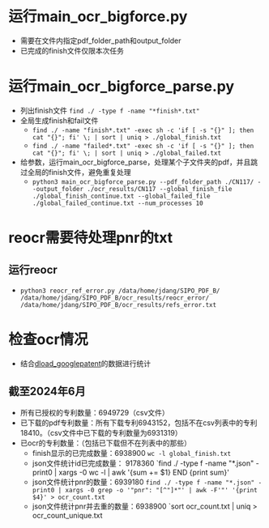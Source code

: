 # 运行main_ocr_bigforce.py
- 需要在文件内指定pdf_folder_path和output_folder
- 已完成的finish文件仅限本次任务


# 运行main_ocr_bigforce_parse.py
- 列出finish文件 `find ./ -type f -name "*finish*.txt"`
- 全局生成finish和fail文件
  - `find ./ -name "finish*.txt" -exec sh -c 'if [ -s "{}" ]; then cat "{}"; fi' \; | sort | uniq > ./global_finish.txt`
  - `find ./ -name "failed*.txt" -exec sh -c 'if [ -s "{}" ]; then cat "{}"; fi' \; | sort | uniq > ./global_failed.txt`
- 给参数，运行main_ocr_bigforce_parse，处理某个子文件夹的pdf，并且跳过全局的finish文件，避免重复处理
  - `python3 main_ocr_bigforce_parse.py --pdf_folder_path ./CN117/ --output_folder ./ocr_results/CN117 --global_finish_file ./global_finish_continue.txt --global_failed_file ./global_failed_continue.txt --num_processes 10`

# reocr需要待处理pnr的txt
## 运行reocr
- `python3 reocr_ref_error.py /data/home/jdang/SIPO_PDF_B/ /data/home/jdang/SIPO_PDF_B/ocr_results/reocr_error/ /data/home/jdang/SIPO_PDF_B/ocr_results/refs_error.txt`


# 检查ocr情况

- 结合[dload_googlepatent](https://github.com/JiLisx/dload_googlepatent)的数据进行统计

## 截至2024年6月
- 所有已授权的专利数量：6949729（csv文件）
- 已下载的pdf专利数量：所有下载专利6943152，包括不在csv列表中的专利18410。（csv文件中已下载的专利数量为6931319）
- 已ocr的专利数量：（包括已下载但不在列表中的那些）
  - finish显示的已完成数量：6938900 `wc -l global_finish.txt`
  - json文件统计id已完成数量： 9178360 `find ./ -type f -name "*.json" -print0 | xargs -0 wc -l | awk '{sum += $1} END {print sum}'
  - json文件统计pnr的数量：6939180 `find ./ -type f -name "*.json" -print0 | xargs -0 grep -o '"pnr": "[^"]*"' | awk -F'"' '{print $4}' > ocr_count.txt`
  - json文件统计pnr并去重的数量：6938900 `sort ocr_count.txt | uniq > ocr_count_unique.txt
